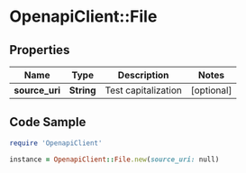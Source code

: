 # OpenapiClient::File

## Properties

Name | Type | Description | Notes
------------ | ------------- | ------------- | -------------
**source_uri** | **String** | Test capitalization | [optional] 

## Code Sample

```ruby
require 'OpenapiClient'

instance = OpenapiClient::File.new(source_uri: null)
```



